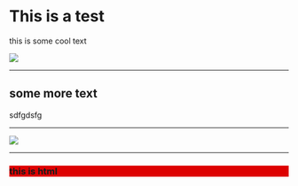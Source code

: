 

# This is a test
this is some cool text

![](casey-horner-487085-unsplash.jpg)

---

## some more text
sdfgdsfg

---

![](wil-stewart-18242-unsplash.jpg)

---

<h3 style="background-color:#d00">this is html</h3>



